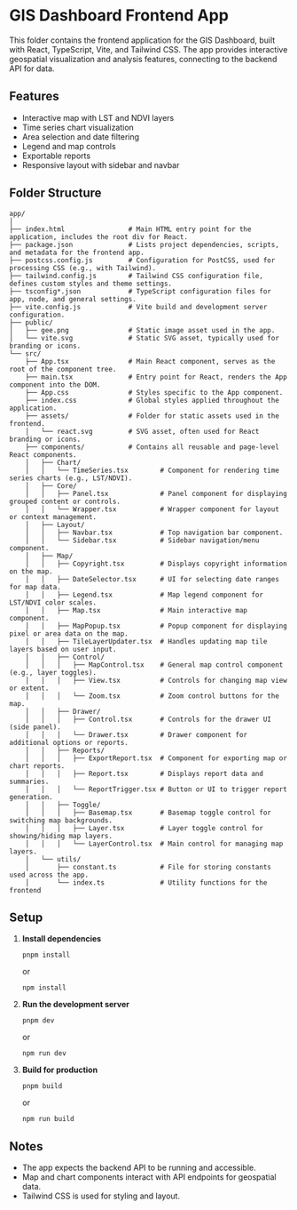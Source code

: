 # GIS Dashboard Frontend App

This folder contains the frontend application for the GIS Dashboard, built with React, TypeScript, Vite, and Tailwind CSS. The app provides interactive geospatial visualization and analysis features, connecting to the backend API for data.

## Features

- Interactive map with LST and NDVI layers
- Time series chart visualization
- Area selection and date filtering
- Legend and map controls
- Exportable reports
- Responsive layout with sidebar and navbar

## Folder Structure

```
app/
│
├── index.html                # Main HTML entry point for the application, includes the root div for React.
├── package.json              # Lists project dependencies, scripts, and metadata for the frontend app.
├── postcss.config.js         # Configuration for PostCSS, used for processing CSS (e.g., with Tailwind).
├── tailwind.config.js        # Tailwind CSS configuration file, defines custom styles and theme settings.
├── tsconfig*.json            # TypeScript configuration files for app, node, and general settings.
├── vite.config.js            # Vite build and development server configuration.
├── public/
│   ├── gee.png               # Static image asset used in the app.
│   └── vite.svg              # Static SVG asset, typically used for branding or icons.
└── src/
    ├── App.tsx               # Main React component, serves as the root of the component tree.
    ├── main.tsx              # Entry point for React, renders the App component into the DOM.
    ├── App.css               # Styles specific to the App component.
    ├── index.css             # Global styles applied throughout the application.
    ├── assets/               # Folder for static assets used in the frontend.
    │   └── react.svg         # SVG asset, often used for React branding or icons.
    ├── components/           # Contains all reusable and page-level React components.
    │   ├── Chart/
    │   │   └── TimeSeries.tsx        # Component for rendering time series charts (e.g., LST/NDVI).
    │   ├── Core/
    │   │   ├── Panel.tsx             # Panel component for displaying grouped content or controls.
    │   │   └── Wrapper.tsx           # Wrapper component for layout or context management.
    │   ├── Layout/
    │   │   ├── Navbar.tsx            # Top navigation bar component.
    │   │   └── Sidebar.tsx           # Sidebar navigation/menu component.
    │   ├── Map/
    │   │   ├── Copyright.tsx         # Displays copyright information on the map.
    │   │   ├── DateSelector.tsx      # UI for selecting date ranges for map data.
    │   │   ├── Legend.tsx            # Map legend component for LST/NDVI color scales.
    │   │   ├── Map.tsx               # Main interactive map component.
    │   │   ├── MapPopup.tsx          # Popup component for displaying pixel or area data on the map.
    │   │   ├── TileLayerUpdater.tsx  # Handles updating map tile layers based on user input.
    │   │   ├── Control/
    │   │   │   ├── MapControl.tsx    # General map control component (e.g., layer toggles).
    │   │   │   ├── View.tsx          # Controls for changing map view or extent.
    │   │   │   └── Zoom.tsx          # Zoom control buttons for the map.
    │   │   ├── Drawer/
    │   │   │   ├── Control.tsx       # Controls for the drawer UI (side panel).
    │   │   │   └── Drawer.tsx        # Drawer component for additional options or reports.
    │   │   ├── Reports/
    │   │   │   ├── ExportReport.tsx  # Component for exporting map or chart reports.
    │   │   │   ├── Report.tsx        # Displays report data and summaries.
    │   │   │   └── ReportTrigger.tsx # Button or UI to trigger report generation.
    │   │   ├── Toggle/
    │   │   │   ├── Basemap.tsx       # Basemap toggle control for switching map backgrounds.
    │   │   │   ├── Layer.tsx         # Layer toggle control for showing/hiding map layers.
    │   │   │   └── LayerControl.tsx  # Main control for managing map layers.
    │   └── utils/
    │       ├── constant.ts           # File for storing constants used across the app.
    │       └── index.ts              # Utility functions for the frontend
```

## Setup

1. **Install dependencies**

   ```
   pnpm install
   ```

   or

   ```
   npm install
   ```

2. **Run the development server**

   ```
   pnpm dev
   ```

   or

   ```
   npm run dev
   ```

3. **Build for production**
   ```
   pnpm build
   ```
   or
   ```
   npm run build
   ```

## Notes

- The app expects the backend API to be running and accessible.
- Map and chart components interact with API endpoints for geospatial data.
- Tailwind CSS is used for styling and layout.
